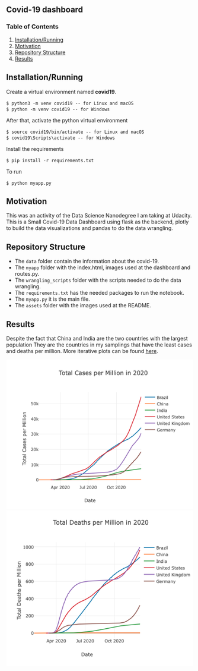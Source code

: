 ## Covid-19 dashboard

### Table of Contents

1. [Installation/Running](#installation)
2. [Motivation](#motivation)
3. [Repository Structure](#repo)
4. [Results](#results)


## Installation/Running <a name="installation"></a>

Create a virtual environment named **covid19**.

```
$ python3 -m venv covid19 -- for Linux and macOS
$ python -m venv covid19 -- for Windows
```

After that, activate the python virtual environment

```
$ source covid19/bin/activate -- for Linux and macOS
$ covid19\Scripts\activate -- for Windows
```

Install the requirements

```
$ pip install -r requirements.txt
```

To run

```
$ python myapp.py
```

## Motivation <a name="motivation"></a>

This was an activity of the Data Science Nanodegree I am taking at Udacity.
This is a Small Covid-19 Data Dashboard using flask as the backend, plotly to build the data visualizations and
pandas to do the data wrangling.

## Repository Structure <a name="repo"></a>

- The `data` folder contain the information about the covid-19.
- The `myapp` folder with the index.html, images used at the dashboard and routes.py.
- The `wrangling_scripts` folder with the scripts needed to do the data wrangling.
- The `requirements.txt` has the needed packages to run the notebook.
- The `myapp.py` it is the main file.
- The `assets` folder with the images used at the README.

## Results <a name="results"></a>

Despite the fact that China and India are the two countries with the largest population
They are the countries in my samplings that have the least cases and deaths per million. 
More iterative plots can be found [here](https://covid-19-data-dashboard-wow.herokuapp.com).

![plot](./assets/cases_per_million.png)
![plot](./assets/deaths_per_million.png)
